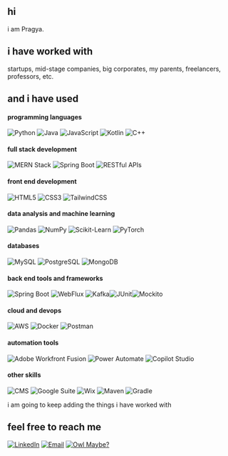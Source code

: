 ## hi
i am Pragya.

## i have worked with

startups, mid-stage companies, big corporates, my parents, freelancers, professors, etc.

## and i have used 

#### programming languages
![Python](https://img.shields.io/badge/Python-3776AB?style=for-the-badge&logo=python&logoColor=white) ![Java](https://img.shields.io/badge/Java-007396?style=for-the-badge&logo=openjdk&logoColor=white) ![JavaScript](https://img.shields.io/badge/JavaScript-F7DF1E?style=for-the-badge&logo=javascript&logoColor=black) ![Kotlin](https://img.shields.io/badge/Kotlin-0095D5?style=for-the-badge&logo=kotlin&logoColor=white) ![C++](https://img.shields.io/badge/C++-00599C?style=for-the-badge&logo=cplusplus&logoColor=white)


#### full stack development
![MERN Stack](https://img.shields.io/badge/MERN-3C873A?style=for-the-badge&logo=mongodb&logoColor=white) ![Spring Boot](https://img.shields.io/badge/Spring%20Boot-6DB33F?style=for-the-badge&logo=springboot&logoColor=white) ![RESTful APIs](https://img.shields.io/badge/RESTful%20APIs-02569B?style=for-the-badge&logo=api&logoColor=white)


#### front end development
![HTML5](https://img.shields.io/badge/HTML5-E34F26?style=for-the-badge&logo=html5&logoColor=white) ![CSS3](https://img.shields.io/badge/CSS3-1572B6?style=for-the-badge&logo=css3&logoColor=white) ![TailwindCSS](https://img.shields.io/badge/TailwindCSS-38B2AC?style=for-the-badge&logo=tailwind-css&logoColor=white)


#### data analysis and machine learning
![Pandas](https://img.shields.io/badge/Pandas-150458?style=for-the-badge&logo=pandas&logoColor=white) ![NumPy](https://img.shields.io/badge/NumPy-013243?style=for-the-badge&logo=numpy&logoColor=white) ![Scikit-Learn](https://img.shields.io/badge/Scikit%20Learn-F7931E?style=for-the-badge&logo=scikit-learn&logoColor=white) ![PyTorch](https://img.shields.io/badge/PyTorch-EE4C2C?style=for-the-badge&logo=pytorch&logoColor=white)


#### databases
![MySQL](https://img.shields.io/badge/MySQL-4479A1?style=for-the-badge&logo=mysql&logoColor=white) ![PostgreSQL](https://img.shields.io/badge/PostgreSQL-336791?style=for-the-badge&logo=postgresql&logoColor=white) ![MongoDB](https://img.shields.io/badge/MongoDB-4EA94B?style=for-the-badge&logo=mongodb&logoColor=white)


#### back end tools and frameworks
![Spring Boot](https://img.shields.io/badge/Spring%20Boot-6DB33F?style=for-the-badge&logo=springboot&logoColor=white) ![WebFlux](https://img.shields.io/badge/Spring%20WebFlux-6DB33F?style=for-the-badge&logo=spring&logoColor=white) ![Kafka](https://img.shields.io/badge/Kafka-231F20?style=for-the-badge&logo=apachekafka&logoColor=white)![JUnit](https://img.shields.io/badge/JUnit-25A162?style=for-the-badge&logo=junit5&logoColor=white)![Mockito](https://img.shields.io/badge/Mockito-25A162?style=for-the-badge&logo=mockito&logoColor=white)


#### cloud and devops
![AWS](https://img.shields.io/badge/AWS-232F3E?style=for-the-badge&logo=amazon-aws&logoColor=white) ![Docker](https://img.shields.io/badge/Docker-2496ED?style=for-the-badge&logo=docker&logoColor=white) ![Postman](https://img.shields.io/badge/Postman-FF6C37?style=for-the-badge&logo=postman&logoColor=white)


#### automation tools
![Adobe Workfront Fusion](https://img.shields.io/badge/Adobe%20Workfront%20Fusion-FF0000?style=for-the-badge&logo=adobe&logoColor=white) ![Power Automate](https://img.shields.io/badge/Power%20Automate-0078D4?style=for-the-badge&logo=microsoft&logoColor=white) ![Copilot Studio](https://img.shields.io/badge/Copilot%20Studio-00C7B7?style=for-the-badge&logo=microsoft&logoColor=white)


#### other skills
![CMS](https://img.shields.io/badge/CMS-FF7F50?style=for-the-badge&logo=wordpress&logoColor=white) ![Google Suite](https://img.shields.io/badge/Google%20Suite-4285F4?style=for-the-badge&logo=google&logoColor=white) ![Wix](https://img.shields.io/badge/Wix-000?style=for-the-badge&logo=wix&logoColor=white) ![Maven](https://img.shields.io/badge/Maven-C71A36?style=for-the-badge&logo=apachemaven&logoColor=white) ![Gradle](https://img.shields.io/badge/Gradle-02303A?style=for-the-badge&logo=gradle&logoColor=white)

i am going to keep adding the things i have worked with

## feel free to reach me 

[![LinkedIn](https://img.shields.io/badge/LinkedIn-Connect-blue)](https://www.linkedin.com/in/pragya-jain-io)
[![Email](https://img.shields.io/badge/Email-Send%20an%20Email-red)](mailto:123pragya.jain122@gmail.com)
[![Owl Maybe?](https://img.shields.io/badge/Owl-Send%20an%20Owl-pink)](mailto:123pragya.jain122@gmail.com)
